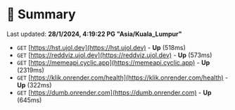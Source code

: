 # 📖 Summary
Last updated: **28/1/2024, 4:19:22 PG "Asia/Kuala_Lumpur"**

- `GET` [https://hst.ujol.dev](https://hst.ujol.dev) - **Up** (518ms)
- `GET` [https://reddviz.ujol.dev](https://reddviz.ujol.dev) - **Up** (573ms)
- `GET` [https://memeapi.cyclic.app](https://memeapi.cyclic.app) - **Up** (2319ms)
- `GET` [https://klik.onrender.com/health](https://klik.onrender.com/health) - **Up** (322ms)
- `GET` [https://dumb.onrender.com](https://dumb.onrender.com) - **Up** (645ms)
